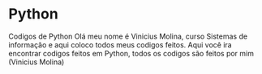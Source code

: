 # Python
Codigos de Python
Olá meu nome é Vinicius Molina, curso Sistemas de informação e aqui coloco todos meus codigos feitos.
Aqui você ira encontrar codigos feitos em Python, todos os codigos são feitos por mim (Vinicius Molina)
